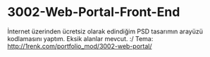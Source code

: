 # 3002-Web-Portal-Front-End
İnternet üzerinden ücretsiz olarak edindiğim PSD tasarımın arayüzü kodlamasını yaptım. Eksik alanlar mevcut. :/
Tema: http://1renk.com/portfolio_mod/3002-web-portal/
